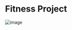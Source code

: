 # Fitness Project
 
![image](https://github.com/KevinYu415/Fitness-Project/assets/118699283/52893c2c-2be3-4e93-9caa-8c8b47ee49db)
